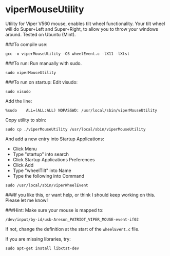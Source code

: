 # viperMouseUtility
Utility for Viper V560 mouse, enables tilt wheel functionality. 
Your tilt wheel will do Super+Left and Super+Right, to allow you to throw your windows around.
Tested on Ubuntu (Mint).

###To compile use:
```
gcc -o viperMouseUtility -O3 wheelEvent.c -lX11 -lXtst
```
###To run:
Run manually with sudo.
```
sudo viperMouseUtility
```
###To run on startup:
Edit visudo:
```
sudo visudo
```
Add the line:
```
%sudo    ALL=(ALL:ALL) NOPASSWD: /usr/local/sbin/viperMouseUtility
```
Copy utility to sbin:
```
sudo cp ./viperMouseUtility /usr/local/sbin/viperMouseUtility
```
And add a new entry into Startup Applications:
- Click Menu
- Type "startup" into search
- Click Startup Applications Preferences
- Click Add
- Type "wheelTilt" into Name
- Type the following into Command
```
sudo /usr/local/sbin/viperWheelEvent
```
###If you like this, or want help, or think I should keep working on this.
Please let me know!

###Hint:
Make sure your mouse is mapped to:
```
/dev/input/by-id/usb-Areson_PATRIOT_VIPER_MOUSE-event-if02
```
If not, change the definition at the start of the `wheelEvent.c` file. 

If you are missing libraries, try:
```
sudo apt-get install libxtst-dev
```
